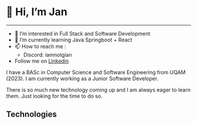 # 👋 Hi, I’m Jan
---

- 👀 I’m interested in Full Stack and Software Development
- 🌱 I’m currently learning Java Springboot + React
- 📫 How to reach me : 
  -  Discord: iamnotgian
- Follow me on [Linkedin](https://www.linkedin.com/in/janvillapaz/)


I have a BASc in Computer Science and Software Engineering from UQAM (2023). 
I am currently working as a Junior Software Developer.

There is so much new technology coming up and I am always eager to learn them. Just looking for the time to do so.

## Technologies

<!---
JanVillapaz/JanVillapaz is a ✨ special ✨ repository because its `README.md` (this file) appears on your GitHub profile.
You can click the Preview link to take a look at your changes.
--->
